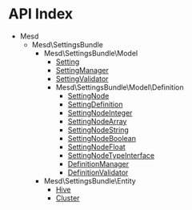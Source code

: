 API Index
=========

* Mesd
    * Mesd\SettingsBundle
        * Mesd\SettingsBundle\Model
            * [Setting](Mesd-SettingsBundle-Model-Setting.md)
            * [SettingManager](Mesd-SettingsBundle-Model-SettingManager.md)
            * [SettingValidator](Mesd-SettingsBundle-Model-SettingValidator.md)
            * Mesd\SettingsBundle\Model\Definition
                * [SettingNode](Mesd-SettingsBundle-Model-Definition-SettingNode.md)
                * [SettingDefinition](Mesd-SettingsBundle-Model-Definition-SettingDefinition.md)
                * [SettingNodeInteger](Mesd-SettingsBundle-Model-Definition-SettingNodeInteger.md)
                * [SettingNodeArray](Mesd-SettingsBundle-Model-Definition-SettingNodeArray.md)
                * [SettingNodeString](Mesd-SettingsBundle-Model-Definition-SettingNodeString.md)
                * [SettingNodeBoolean](Mesd-SettingsBundle-Model-Definition-SettingNodeBoolean.md)
                * [SettingNodeFloat](Mesd-SettingsBundle-Model-Definition-SettingNodeFloat.md)
                * [SettingNodeTypeInterface](Mesd-SettingsBundle-Model-Definition-SettingNodeTypeInterface.md)
                * [DefinitionManager](Mesd-SettingsBundle-Model-Definition-DefinitionManager.md)
                * [DefinitionValidator](Mesd-SettingsBundle-Model-Definition-DefinitionValidator.md)
        * Mesd\SettingsBundle\Entity
            * [Hive](Mesd-SettingsBundle-Entity-Hive.md)
            * [Cluster](Mesd-SettingsBundle-Entity-Cluster.md)

